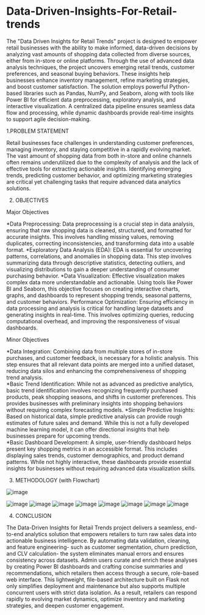 # Data-Driven-Insights-For-Retail-trends

  The "Data Driven Insights for Retail Trends" project is designed to empower retail businesses with the ability to make informed, data-driven decisions by analyzing vast amounts of shopping data collected from diverse sources, either from in-store or online platforms. Through the use of advanced data analysis techniques, the project uncovers emerging retail trends, customer preferences, and seasonal buying behaviors. These insights help businesses enhance inventory management, refine marketing strategies, and boost customer satisfaction.
     The solution employs powerful Python-based libraries such as Pandas, NumPy, and Seaborn, along with tools like Power BI for efficient data preprocessing, exploratory analysis, and interactive visualization. A centralized data pipeline ensures seamless data flow and processing, while dynamic dashboards provide real-time insights to support agile decision-making.
     
1.PROBLEM STATEMENT

Retail businesses face challenges in understanding customer preferences, managing inventory, and staying competitive in a rapidly evolving market. The vast amount of shopping data from both in-store and online channels often remains underutilized due to the complexity of analysis and the lack of effective tools for extracting actionable insights. Identifying emerging trends, predicting customer behavior, and optimizing marketing strategies are critical yet challenging tasks that require advanced data analytics solutions.

2. OBJECTIVES

Major Objectives

*Data Preprocessing: Data preprocessing is a crucial step in data analysis, ensuring that raw shopping data is cleaned, structured, and formatted for accurate insights. This involves handling missing values, removing duplicates, correcting inconsistencies, and transforming data into a usable format.
*Exploratory Data Analysis (EDA): EDA is essential for uncovering patterns, correlations, and anomalies in shopping data. This step involves summarizing data through descriptive statistics, detecting outliers, and visualizing distributions to gain a deeper understanding of consumer purchasing behavior.
*Data Visualization: Effective visualization makes complex data more understandable and actionable. Using tools like Power BI and Seaborn, this objective focuses on creating interactive charts, graphs, and dashboards to represent shopping trends, seasonal patterns, and customer behaviors.
Performance Optimization: Ensuring efficiency in data processing and analysis is critical for handling large datasets and generating insights in real-time. This involves optimizing queries, reducing computational overhead, and improving the responsiveness of visual dashboards.

Minor Objectives  
     
*Data Integration: Combining data from multiple stores of in-store purchases, and customer feedback, is necessary for a holistic analysis. This step ensures that all relevant data points are merged into a unified dataset, reducing data silos and enhancing the comprehensiveness of shopping trend analysis.  
*Basic Trend Identification: While not as advanced as predictive analytics, basic trend identification involves recognizing frequently purchased products, peak shopping seasons, and shifts in customer preferences. This provides businesses with preliminary insights into shopping behaviors without requiring complex forecasting models.
*Simple Predictive Insights: Based on historical data, simple predictive analysis can provide rough estimates of future sales and demand. While this is not a fully developed machine learning model, it can offer directional insights that help businesses prepare for upcoming trends.  
*Basic Dashboard Development: A simple, user-friendly dashboard helps present key shopping metrics in an accessible format. This includes displaying sales trends, customer demographics, and product demand patterns. While not highly interactive, these dashboards provide essential insights for businesses without requiring advanced data visualization skills.

3. METHODOLOGY (with Flowchart)

   
![image](https://github.com/user-attachments/assets/cf0b2dc8-b15c-4ce3-af31-cadd1293dc65)



![image](https://github.com/user-attachments/assets/a339545b-1e13-4277-b7f2-7b960babca5c)
![image](https://github.com/user-attachments/assets/c663d4c4-0901-4f31-ace8-2196956d5a1d)
![image](https://github.com/user-attachments/assets/4f187ae6-7cd9-4b93-8247-46f2177a2dcc)
![image](https://github.com/user-attachments/assets/8d94b8ca-e8c9-4765-863e-f0c31b078979)
![image](https://github.com/user-attachments/assets/e01c8496-38c1-46b0-a4e8-24c6559596ad)
![image](https://github.com/user-attachments/assets/a743d91c-ea02-4a05-b836-d07749c82b34)
![image](https://github.com/user-attachments/assets/2d87a77c-d3dc-437a-a841-e1ecf8d61e95)
![image](https://github.com/user-attachments/assets/7d19e5ac-21f3-45f1-a75c-f0eccfe48acb)


4. CONCLUSION
   
The Data-Driven Insights for Retail Trends project delivers a seamless, end-to-end analytics solution that empowers retailers to turn raw sales data into actionable business intelligence. By automating data validation, cleaning, and feature engineering- such as customer segmentation, churn prediction, and CLV calculation- the system eliminates manual errors and ensures consistency across datasets. Admin users curate and enrich these analyses by creating Power BI dashboards and crafting concise summaries and recommendations, which retailers then access through a secure, role-based web interface. This lightweight, file-based architecture built on Flask not only simplifies deployment and maintenance but also supports multiple concurrent users with strict data isolation. As a result, retailers can respond rapidly to evolving market dynamics, optimize inventory and marketing strategies, and deepen customer engagement. 


